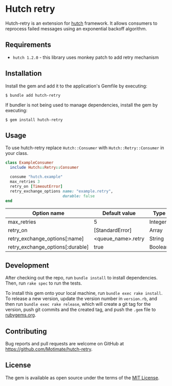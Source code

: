 # Hutch retry

Hutch-retry is an extension for [hutch](https://github.com/ruby-amqp/hutch) framework. It allows consumers to reprocess failed messages using an exponential backoff algorithm.

## Requirements

- `hutch 1.2.0` - this library uses monkey patch to add retry mechanism

## Installation

Install the gem and add it to the application's Gemfile by executing:

    $ bundle add hutch-retry

If bundler is not being used to manage dependencies, install the gem by executing:

    $ gem install hutch-retry

## Usage

To use hutch-retry replace `Hutch::Consumer` with `Hutch::Retry::Consumer` in your class.

```ruby
class ExampleConsumer
  include Hutch::Retry::Consumer

  consume "hutch.example"
  max_retries 3
  retry_on [TimeoutError]
  retry_exchange_options name: "example.retry",
                         durable: false
end
```

| Option name                      | Default value      | Type    |
|----------------------------------|--------------------|---------|
| max_retries                      | 5                  | Integer |
| retry_on                         | [StandardError]    | Array   |
| retry_exchange_options[:name]    | <queue_name>.retry | String  |
| retry_exchange_options[:durable] | true               | Boolean |

## Development

After checking out the repo, run `bundle install` to install dependencies. Then, run `rake spec` to run the tests.

To install this gem onto your local machine, run `bundle exec rake install`. To release a new version, update the version number in `version.rb`, and then run `bundle exec rake release`, which will create a git tag for the version, push git commits and the created tag, and push the `.gem` file to [rubygems.org](https://rubygems.org).

## Contributing

Bug reports and pull requests are welcome on GitHub at https://github.com/Motimate/hutch-retry.

## License

The gem is available as open source under the terms of the [MIT License](https://opensource.org/licenses/MIT).
